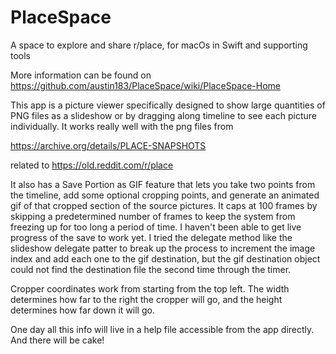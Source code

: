 # PlaceSpace
A space to explore and share r/place, for macOs in Swift
 and supporting tools
 
More information can be found on https://github.com/austin183/PlaceSpace/wiki/PlaceSpace-Home

This app is a picture viewer specifically designed to show large quantities of PNG files as a slideshow or by dragging along timeline to see each picture individually.  It works really well with the png files from

https://archive.org/details/PLACE-SNAPSHOTS

related to https://old.reddit.com/r/place

It also has a Save Portion as GIF feature that lets you take two points from the timeline, add some optional cropping points, and generate an animated gif of that cropped section of the source pictures.  It caps at 100 frames by skipping a predetermined number of frames to keep the system from freezing up for too long a period of time.  I haven't been able to get live progress of the save to work yet.  I tried the delegate method like the slideshow delegate patter to break up the process to increment the image index and add each one to the gif destination, but the gif destination object could not find the destination file the second time through the timer.

Cropper coordinates work from starting from the top left.  The width determines how far to the right the cropper will go, and the height determines how far down it will go.

One day all this info will live in a help file accessible from the app directly.  And there will be cake!
